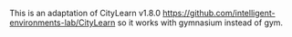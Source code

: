 This is an adaptation of CityLearn v1.8.0 https://github.com/intelligent-environments-lab/CityLearn so it works with gymnasium instead of gym.

